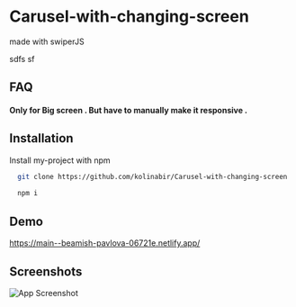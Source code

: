 
# Carusel-with-changing-screen 

made with swiperJS

sdfs
sf
## FAQ

#### Only for Big screen . But have to manually make it responsive .

## Installation

Install my-project with npm

```bash
  git clone https://github.com/kolinabir/Carusel-with-changing-screen 
  
  npm i
```
    
## Demo


https://main--beamish-pavlova-06721e.netlify.app/
## Screenshots

![App Screenshot](https://i.ibb.co/K0XfPpQ/image.png)

